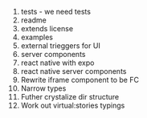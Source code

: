 1. tests  - we need tests 
2. readme 
3. extends license
4. examples
5. external trieggers for UI
6. server components 
7. react native with expo
8. react native server components
9. Rewrite iframe component to be FC
10. Narrow types
11. Futher crystalize dir structure
12. Work out virtual:stories typings